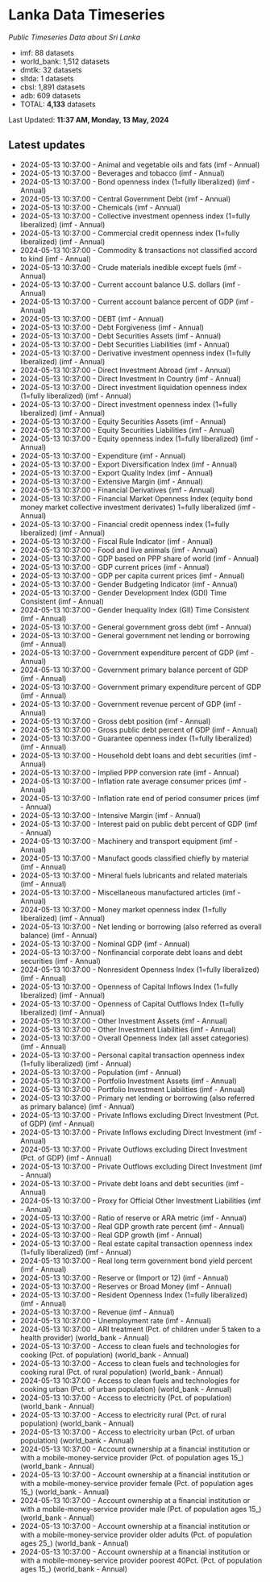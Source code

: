 # Lanka Data Timeseries
*Public Timeseries Data about Sri Lanka*

* imf: 88 datasets
* world_bank: 1,512 datasets
* dmtlk: 32 datasets
* sltda: 1 datasets
* cbsl: 1,891 datasets
* adb: 609 datasets
* TOTAL: **4,133** datasets

Last Updated: **11:37 AM, Monday, 13 May, 2024**

## Latest updates

* 2024-05-13 10:37:00 - Animal and vegetable oils and fats (imf - Annual)
* 2024-05-13 10:37:00 - Beverages and tobacco (imf - Annual)
* 2024-05-13 10:37:00 - Bond openness index (1=fully liberalized) (imf - Annual)
* 2024-05-13 10:37:00 - Central Government Debt (imf - Annual)
* 2024-05-13 10:37:00 - Chemicals (imf - Annual)
* 2024-05-13 10:37:00 - Collective investment openness index (1=fully liberalized) (imf - Annual)
* 2024-05-13 10:37:00 - Commercial credit openness index (1=fully liberalized) (imf - Annual)
* 2024-05-13 10:37:00 - Commodity & transactions not classified accord to kind (imf - Annual)
* 2024-05-13 10:37:00 - Crude materials inedible except fuels (imf - Annual)
* 2024-05-13 10:37:00 - Current account balance U.S. dollars (imf - Annual)
* 2024-05-13 10:37:00 - Current account balance percent of GDP (imf - Annual)
* 2024-05-13 10:37:00 - DEBT (imf - Annual)
* 2024-05-13 10:37:00 - Debt Forgiveness (imf - Annual)
* 2024-05-13 10:37:00 - Debt Securities Assets (imf - Annual)
* 2024-05-13 10:37:00 - Debt Securities Liabilities (imf - Annual)
* 2024-05-13 10:37:00 - Derivative investment openness index (1=fully liberalized) (imf - Annual)
* 2024-05-13 10:37:00 - Direct Investment Abroad (imf - Annual)
* 2024-05-13 10:37:00 - Direct Investment In Country (imf - Annual)
* 2024-05-13 10:37:00 - Direct investment liquidation openness index (1=fully liberalized) (imf - Annual)
* 2024-05-13 10:37:00 - Direct investment openness index (1=fully liberalized) (imf - Annual)
* 2024-05-13 10:37:00 - Equity Securities Assets (imf - Annual)
* 2024-05-13 10:37:00 - Equity Securities Liabilities (imf - Annual)
* 2024-05-13 10:37:00 - Equity openness index (1=fully liberalized) (imf - Annual)
* 2024-05-13 10:37:00 - Expenditure (imf - Annual)
* 2024-05-13 10:37:00 - Export Diversification Index (imf - Annual)
* 2024-05-13 10:37:00 - Export Quality Index (imf - Annual)
* 2024-05-13 10:37:00 - Extensive Margin (imf - Annual)
* 2024-05-13 10:37:00 - Financial Derivatives (imf - Annual)
* 2024-05-13 10:37:00 - Financial Market Openness Index (equity bond money market collective investment derivates) 1=fully liberalized (imf - Annual)
* 2024-05-13 10:37:00 - Financial credit openness index (1=fully liberalized) (imf - Annual)
* 2024-05-13 10:37:00 - Fiscal Rule Indicator (imf - Annual)
* 2024-05-13 10:37:00 - Food and live animals (imf - Annual)
* 2024-05-13 10:37:00 - GDP based on PPP share of world (imf - Annual)
* 2024-05-13 10:37:00 - GDP current prices (imf - Annual)
* 2024-05-13 10:37:00 - GDP per capita current prices (imf - Annual)
* 2024-05-13 10:37:00 - Gender Budgeting Indicator (imf - Annual)
* 2024-05-13 10:37:00 - Gender Development Index (GDI) Time Consistent (imf - Annual)
* 2024-05-13 10:37:00 - Gender Inequality Index (GII) Time Consistent (imf - Annual)
* 2024-05-13 10:37:00 - General government gross debt (imf - Annual)
* 2024-05-13 10:37:00 - General government net lending or borrowing (imf - Annual)
* 2024-05-13 10:37:00 - Government expenditure percent of GDP (imf - Annual)
* 2024-05-13 10:37:00 - Government primary balance percent of GDP (imf - Annual)
* 2024-05-13 10:37:00 - Government primary expenditure percent of GDP (imf - Annual)
* 2024-05-13 10:37:00 - Government revenue percent of GDP (imf - Annual)
* 2024-05-13 10:37:00 - Gross debt position (imf - Annual)
* 2024-05-13 10:37:00 - Gross public debt percent of GDP (imf - Annual)
* 2024-05-13 10:37:00 - Guarantee openness index (1=fully liberalized) (imf - Annual)
* 2024-05-13 10:37:00 - Household debt loans and debt securities (imf - Annual)
* 2024-05-13 10:37:00 - Implied PPP conversion rate (imf - Annual)
* 2024-05-13 10:37:00 - Inflation rate average consumer prices (imf - Annual)
* 2024-05-13 10:37:00 - Inflation rate end of period consumer prices (imf - Annual)
* 2024-05-13 10:37:00 - Intensive Margin (imf - Annual)
* 2024-05-13 10:37:00 - Interest paid on public debt percent of GDP (imf - Annual)
* 2024-05-13 10:37:00 - Machinery and transport equipment (imf - Annual)
* 2024-05-13 10:37:00 - Manufact goods classified chiefly by material (imf - Annual)
* 2024-05-13 10:37:00 - Mineral fuels lubricants and related materials (imf - Annual)
* 2024-05-13 10:37:00 - Miscellaneous manufactured articles (imf - Annual)
* 2024-05-13 10:37:00 - Money market openness index (1=fully liberalized) (imf - Annual)
* 2024-05-13 10:37:00 - Net lending or borrowing (also referred as overall balance) (imf - Annual)
* 2024-05-13 10:37:00 - Nominal GDP (imf - Annual)
* 2024-05-13 10:37:00 - Nonfinancial corporate debt loans and debt securities (imf - Annual)
* 2024-05-13 10:37:00 - Nonresident Openness Index (1=fully liberalized) (imf - Annual)
* 2024-05-13 10:37:00 - Openness of Capital Inflows Index (1=fully liberalized) (imf - Annual)
* 2024-05-13 10:37:00 - Openness of Capital Outflows Index (1=fully liberalized) (imf - Annual)
* 2024-05-13 10:37:00 - Other Investment Assets (imf - Annual)
* 2024-05-13 10:37:00 - Other Investment Liabilities (imf - Annual)
* 2024-05-13 10:37:00 - Overall Openness Index (all asset categories) (imf - Annual)
* 2024-05-13 10:37:00 - Personal capital transaction openness index (1=fully liberalized) (imf - Annual)
* 2024-05-13 10:37:00 - Population (imf - Annual)
* 2024-05-13 10:37:00 - Portfolio Investment Assets (imf - Annual)
* 2024-05-13 10:37:00 - Portfolio Investment Liabilities (imf - Annual)
* 2024-05-13 10:37:00 - Primary net lending or borrowing (also referred as primary balance) (imf - Annual)
* 2024-05-13 10:37:00 - Private Inflows excluding Direct Investment (Pct. of GDP) (imf - Annual)
* 2024-05-13 10:37:00 - Private Inflows excluding Direct Investment (imf - Annual)
* 2024-05-13 10:37:00 - Private Outflows excluding Direct Investment (Pct. of GDP) (imf - Annual)
* 2024-05-13 10:37:00 - Private Outflows excluding Direct Investment (imf - Annual)
* 2024-05-13 10:37:00 - Private debt loans and debt securities (imf - Annual)
* 2024-05-13 10:37:00 - Proxy for Official Other Investment Liabilities (imf - Annual)
* 2024-05-13 10:37:00 - Ratio of reserve or ARA metric (imf - Annual)
* 2024-05-13 10:37:00 - Real GDP growth rate percent (imf - Annual)
* 2024-05-13 10:37:00 - Real GDP growth (imf - Annual)
* 2024-05-13 10:37:00 - Real estate capital transaction openness index (1=fully liberalized) (imf - Annual)
* 2024-05-13 10:37:00 - Real long term government bond yield percent (imf - Annual)
* 2024-05-13 10:37:00 - Reserve or (Import or 12) (imf - Annual)
* 2024-05-13 10:37:00 - Reserves or Broad Money (imf - Annual)
* 2024-05-13 10:37:00 - Resident Openness Index (1=fully liberalized) (imf - Annual)
* 2024-05-13 10:37:00 - Revenue (imf - Annual)
* 2024-05-13 10:37:00 - Unemployment rate (imf - Annual)
* 2024-05-13 10:37:00 - ARI treatment (Pct. of children under 5 taken to a health provider) (world_bank - Annual)
* 2024-05-13 10:37:00 - Access to clean fuels and technologies for cooking (Pct. of population) (world_bank - Annual)
* 2024-05-13 10:37:00 - Access to clean fuels and technologies for cooking rural (Pct. of rural population) (world_bank - Annual)
* 2024-05-13 10:37:00 - Access to clean fuels and technologies for cooking urban (Pct. of urban population) (world_bank - Annual)
* 2024-05-13 10:37:00 - Access to electricity (Pct. of population) (world_bank - Annual)
* 2024-05-13 10:37:00 - Access to electricity rural (Pct. of rural population) (world_bank - Annual)
* 2024-05-13 10:37:00 - Access to electricity urban (Pct. of urban population) (world_bank - Annual)
* 2024-05-13 10:37:00 - Account ownership at a financial institution or with a mobile-money-service provider (Pct. of population ages 15_) (world_bank - Annual)
* 2024-05-13 10:37:00 - Account ownership at a financial institution or with a mobile-money-service provider female (Pct. of population ages 15_) (world_bank - Annual)
* 2024-05-13 10:37:00 - Account ownership at a financial institution or with a mobile-money-service provider male (Pct. of population ages 15_) (world_bank - Annual)
* 2024-05-13 10:37:00 - Account ownership at a financial institution or with a mobile-money-service provider older adults (Pct. of population ages 25_) (world_bank - Annual)
* 2024-05-13 10:37:00 - Account ownership at a financial institution or with a mobile-money-service provider poorest 40Pct. (Pct. of population ages 15_) (world_bank - Annual)